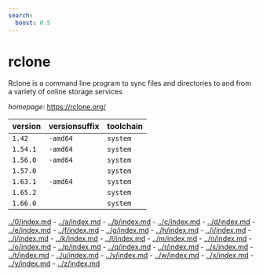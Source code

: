 ```yaml
---
search:
  boost: 0.5
---
```

# rclone

Rclone is a command line program to sync files and directories to and from  a variety of online storage services

*homepage*: <https://rclone.org/>

version | versionsuffix | toolchain
--------|---------------|----------
``1.42`` | ``-amd64`` | ``system``
``1.54.1`` | ``-amd64`` | ``system``
``1.56.0`` | ``-amd64`` | ``system``
``1.57.0`` |  | ``system``
``1.63.1`` | ``-amd64`` | ``system``
``1.65.2`` |  | ``system``
``1.66.0`` |  | ``system``

[../0/index.md](0) - [../a/index.md](a) - [../b/index.md](b) - [../c/index.md](c) - [../d/index.md](d) - [../e/index.md](e) - [../f/index.md](f) - [../g/index.md](g) - [../h/index.md](h) - [../i/index.md](i) - [../j/index.md](j) - [../k/index.md](k) - [../l/index.md](l) - [../m/index.md](m) - [../n/index.md](n) - [../o/index.md](o) - [../p/index.md](p) - [../q/index.md](q) - [../r/index.md](r) - [../s/index.md](s) - [../t/index.md](t) - [../u/index.md](u) - [../v/index.md](v) - [../w/index.md](w) - [../x/index.md](x) - [../y/index.md](y) - [../z/index.md](z)

